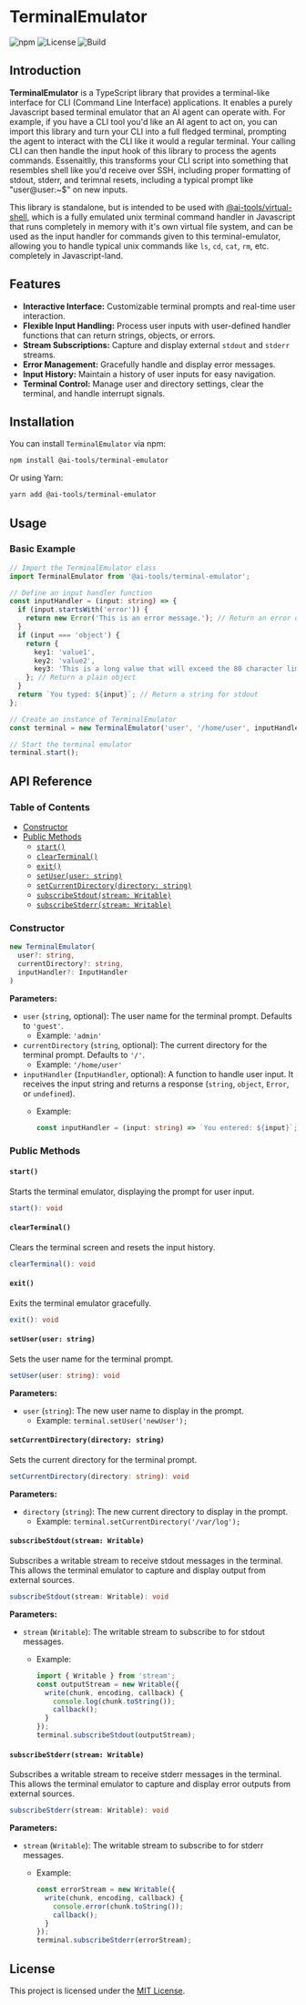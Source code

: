 # TerminalEmulator

![npm](https://img.shields.io/npm/v/@ai-tools/terminal-emulator)
![License](https://img.shields.io/npm/l/@ai-tools/terminal-emulator)
![Build](https://img.shields.io/github/actions/workflow/status/zackiles/terminal-emulator/ci.yml?branch=main)

## Introduction

**TerminalEmulator** is a TypeScript library that provides a terminal-like interface for CLI (Command Line Interface) applications. It enables a purely Javascript based terminal emulator that an AI agent can operate with. For example, if you have a CLI tool you'd like an AI agent to act on, you can import this library and turn your CLI into a full fledged terminal, prompting the agent to interact with the CLI like it would a regular terminal. Your calling CLI can then handle the input hook of this library to process the agents commands. Essenaitlly, this transforms your CLI script into something that resembles shell like you'd receive over SSH, including proper formatting of stdout, stderr, and terimnal resets, including a typical prompt like "user@user:~$" on new inputs.

This library is standalone, but is intended to be used with [@ai-tools/virtual-shell](https://github.com/zackiles/virtual-shell), which is a fully emulated unix terminal command handler in Javascript that runs completely in memory with it's own virtual file system, and can be used as the input handler for commands given to this terminal-emulator, allowing you to handle typical unix commands like `ls`, `cd`, `cat`, `rm`, etc. completely in Javascript-land.

## Features

- **Interactive Interface:** Customizable terminal prompts and real-time user interaction.
- **Flexible Input Handling:** Process user inputs with user-defined handler functions that can return strings, objects, or errors.
- **Stream Subscriptions:** Capture and display external `stdout` and `stderr` streams.
- **Error Management:** Gracefully handle and display error messages.
- **Input History:** Maintain a history of user inputs for easy navigation.
- **Terminal Control:** Manage user and directory settings, clear the terminal, and handle interrupt signals.

## Installation

You can install `TerminalEmulator` via npm:

```bash
npm install @ai-tools/terminal-emulator
```

Or using Yarn:

```bash
yarn add @ai-tools/terminal-emulator
```

## Usage

### Basic Example

```typescript
// Import the TerminalEmulator class
import TerminalEmulator from '@ai-tools/terminal-emulator';

// Define an input handler function
const inputHandler = (input: string) => {
  if (input.startsWith('error')) {
    return new Error('This is an error message.'); // Return an error object
  }
  if (input === 'object') {
    return {
      key1: 'value1',
      key2: 'value2',
      key3: 'This is a long value that will exceed the 80 character limit and should be wrapped accordingly.',
    }; // Return a plain object
  }
  return `You typed: ${input}`; // Return a string for stdout
};

// Create an instance of TerminalEmulator
const terminal = new TerminalEmulator('user', '/home/user', inputHandler);

// Start the terminal emulator
terminal.start();
```

## API Reference

### Table of Contents

- [Constructor](#constructor)
- [Public Methods](#public-methods)
  - [`start()`](#start)
  - [`clearTerminal()`](#clearterminal)
  - [`exit()`](#exit)
  - [`setUser(user: string)`](#setuseruser-string)
  - [`setCurrentDirectory(directory: string)`](#setcurrentdirectorydirectory-string)
  - [`subscribeStdout(stream: Writable)`](#subscribestdoutstream-writable)
  - [`subscribeStderr(stream: Writable)`](#subscribestderrstream-writable)

### Constructor

```typescript
new TerminalEmulator(
  user?: string,
  currentDirectory?: string,
  inputHandler?: InputHandler
)
```

**Parameters:**

- `user` (`string`, optional): The user name for the terminal prompt. Defaults to `'guest'`.
  - Example: `'admin'`
- `currentDirectory` (`string`, optional): The current directory for the terminal prompt. Defaults to `'/'`.
  - Example: `'/home/user'`
- `inputHandler` (`InputHandler`, optional): A function to handle user input. It receives the input string and returns a response (`string`, `object`, `Error`, or `undefined`).
  - Example:

    ```typescript
    const inputHandler = (input: string) => `You entered: ${input}`;
    ```

### Public Methods

#### `start()`

Starts the terminal emulator, displaying the prompt for user input.

```typescript
start(): void
```

#### `clearTerminal()`

Clears the terminal screen and resets the input history.

```typescript
clearTerminal(): void
```

#### `exit()`

Exits the terminal emulator gracefully.

```typescript
exit(): void
```

#### `setUser(user: string)`

Sets the user name for the terminal prompt.

```typescript
setUser(user: string): void
```

**Parameters:**

- `user` (`string`): The new user name to display in the prompt.
  - Example: `terminal.setUser('newUser');`

#### `setCurrentDirectory(directory: string)`

Sets the current directory for the terminal prompt.

```typescript
setCurrentDirectory(directory: string): void
```

**Parameters:**

- `directory` (`string`): The new current directory to display in the prompt.
  - Example: `terminal.setCurrentDirectory('/var/log');`

#### `subscribeStdout(stream: Writable)`

Subscribes a writable stream to receive stdout messages in the terminal. This allows the terminal emulator to capture and display output from external sources.

```typescript
subscribeStdout(stream: Writable): void
```

**Parameters:**

- `stream` (`Writable`): The writable stream to subscribe to for stdout messages.
  - Example:

    ```typescript
    import { Writable } from 'stream';
    const outputStream = new Writable({
      write(chunk, encoding, callback) {
        console.log(chunk.toString());
        callback();
      }
    });
    terminal.subscribeStdout(outputStream);
    ```

#### `subscribeStderr(stream: Writable)`

Subscribes a writable stream to receive stderr messages in the terminal. This allows the terminal emulator to capture and display error outputs from external sources.

```typescript
subscribeStderr(stream: Writable): void
```

**Parameters:**

- `stream` (`Writable`): The writable stream to subscribe to for stderr messages.
  - Example:

    ```typescript
    const errorStream = new Writable({
      write(chunk, encoding, callback) {
        console.error(chunk.toString());
        callback();
      }
    });
    terminal.subscribeStderr(errorStream);
    ```

## License

This project is licensed under the [MIT License](LICENSE).

